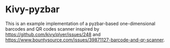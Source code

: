 # Kivy-pyzbar
This is an example implementation of a pyzbar-based one-dimensional barcodes and QR codes scanner inspired by https://github.com/kivy/plyer/issues/248 and https://www.bountysource.com/issues/39871127-barcode-and-qr-scanner.
